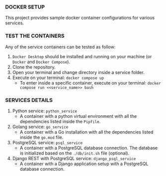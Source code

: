 ### DOCKER SETUP
This project provides sample docker container configurations for various services.

### TEST THE CONTAINERS
Any of the service containers can be tested as follow:

1. `Docker Desktop` should be installed and running on your machine (or `Docker` and `Docker Compose`).
2. Clone the repository.
3. Open your terminal and change directory inside a service folder.
4. Execute on your terminal: `docker compose up`
    - To enter inside a specific container, execute on your terminal: `docker compose run <<service_name>> bash`

### SERVICES DETAILS
1. Python service: `python_service`
    - A container with a python virtual environment with all the dependencies listed inside the `Pipfile`.
2. Golang service: `go_service`
    - A container with a Go installation with all the dependencies listed inside the `go.mod` file.
3. PostgreSQL service: `psql_service`
    - A container with a PostgreSQL database connection. The database is initialized based on the `./db/init.sh` file (optional).
4. Django REST with PostgreSQL service: `django_psql_service`
    - A container with a Django application setup with a PostgreSQL database connection.